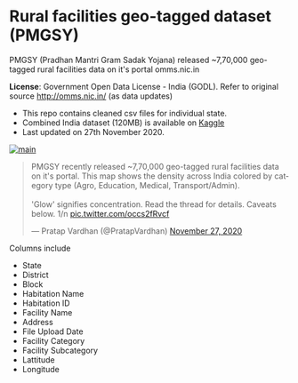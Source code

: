# Rural facilities geo-tagged dataset (PMGSY)

PMGSY (Pradhan Mantri Gram Sadak Yojana) released ~7,70,000 geo-tagged rural facilities data on it's portal omms.nic.in

**License**: Government Open Data License - India (GODL). Refer to original source http://omms.nic.in/ (as data updates)

- This repo contains cleaned csv files for individual state.
- Combined India dataset (120MB) is available on [Kaggle](https://www.kaggle.com/pratapvardhan/770k-geotagged-rural-facilities-in-india-pmgsy)
- Last updated on 27th November 2020.

[![main](share/pmgsy.png)](https://twitter.com/PratapVardhan/status/1332174593877020673)

<blockquote class="twitter-tweet"><p lang="en" dir="ltr">PMGSY recently released ~7,70,000 geo-tagged rural facilities data on it&#39;s portal. This map shows the density across India colored by category type (Agro, Education, Medical, Transport/Admin).<br><br>&#39;Glow&#39; signifies concentration. Read the thread for details. Caveats below. 1/n <a href="https://t.co/occs2fRvcf">pic.twitter.com/occs2fRvcf</a></p>&mdash; Pratap Vardhan (@PratapVardhan) <a href="https://twitter.com/PratapVardhan/status/1332174593877020673?ref_src=twsrc%5Etfw">November 27, 2020</a></blockquote>

Columns include

- State
- District
- Block
- Habitation Name
- Habitation ID
- Facility Name
- Address
- File Upload Date
- Facility Category
- Facility Subcategory
- Lattitude
- Longitude